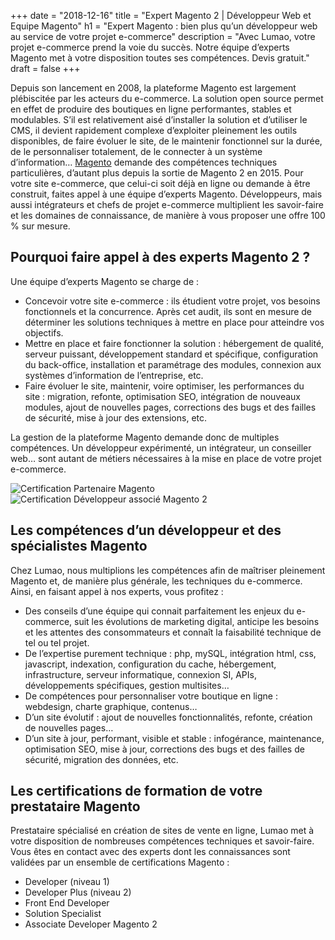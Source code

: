 +++
date = "2018-12-16"
title = "Expert Magento 2 | Développeur Web et Equipe Magento"
h1 = "Expert Magento : bien plus qu’un développeur web au service de votre projet e-commerce"
description = "Avec Lumao, votre projet e-commerce prend la voie du succès. Notre équipe d’experts Magento met à votre disposition toutes ses compétences. Devis gratuit."
draft = false
+++

Depuis son lancement en 2008, la plateforme Magento est largement plébiscitée par les acteurs du
e-commerce. La solution open source permet en effet de produire des boutiques en ligne
performantes, stables et modulables. S’il est relativement aisé d’installer la solution et d’utiliser le
CMS, il devient rapidement complexe d’exploiter pleinement les outils disponibles, de faire évoluer le
site, de le maintenir fonctionnel sur la durée, de le personnaliser totalement, de le connecter à un
système d’information… [Magento](/ecommerce/cms/magento/) demande des compétences techniques particulières, d’autant plus
depuis la sortie de Magento 2 en 2015. Pour votre site e-commerce, que celui-ci soit déjà en ligne ou
demande à être construit, faites appel à une équipe d’experts Magento. Développeurs, mais aussi
intégrateurs et chefs de projet e-commerce multiplient les savoir-faire et les domaines de
connaissance, de manière à vous proposer une offre 100 % sur mesure.

## Pourquoi faire appel à des experts Magento 2 ?

Une équipe d’experts Magento se charge de :
- Concevoir votre site e-commerce : ils étudient votre projet, vos besoins fonctionnels et la
concurrence. Après cet audit, ils sont en mesure de déterminer les solutions techniques à
mettre en place pour atteindre vos objectifs.
- Mettre en place et faire fonctionner la solution : hébergement de qualité, serveur puissant,
développement standard et spécifique, configuration du back-office, installation et
paramétrage des modules, connexion aux systèmes d’information de l’entreprise, etc.
- Faire évoluer le site, maintenir, voire optimiser, les performances du site : migration, refonte,
optimisation SEO, intégration de nouveaux modules, ajout de nouvelles pages, corrections
des bugs et des failles de sécurité, mise à jour des extensions, etc.

La gestion de la plateforme Magento demande donc de multiples compétences. Un développeur
expérimenté, un intégrateur, un conseiller web… sont autant de métiers nécessaires à la mise en
place de votre projet e-commerce.

<div class="row">
    <div class="col-xs-6"><img class="animate zoomIn margin-auto" src="/images/certification/community.png" alt="Certification Partenaire Magento" /></div>
    <div class="col-xs-6"><img class="animate zoomIn margin-auto" src="/images/certification/big_associate_developer_m2.png" alt="Certification Développeur associé Magento 2" /></div>
</div>

## Les compétences d’un développeur et des spécialistes Magento

Chez Lumao, nous multiplions les compétences afin de maîtriser pleinement Magento et, de manière
plus générale, les techniques du e-commerce. Ainsi, en faisant appel à nos experts, vous profitez :
- Des conseils d’une équipe qui connait parfaitement les enjeux du e-commerce, suit les
évolutions de marketing digital, anticipe les besoins et les attentes des consommateurs et
connaît la faisabilité technique de tel ou tel projet.
- De l’expertise purement technique : php, mySQL, intégration html, css, javascript, indexation,
configuration du cache, hébergement, infrastructure, serveur informatique, connexion SI,
APIs, développements spécifiques, gestion multisites…
- De compétences pour personnaliser votre boutique en ligne : webdesign, charte graphique,
contenus…
- D’un site évolutif : ajout de nouvelles fonctionnalités, refonte, création de nouvelles pages…
- D’un site à jour, performant, visible et stable : infogérance, maintenance, optimisation SEO,
mise à jour, corrections des bugs et des failles de sécurité, migration des données, etc.

## Les certifications de formation de votre prestataire Magento

Prestataire spécialisé en création de sites de vente en ligne, Lumao met à votre disposition de
nombreuses compétences techniques et savoir-faire. Vous êtes en contact avec des experts dont les
connaissances sont validées par un ensemble de certifications Magento :

- Developer (niveau 1)
- Developer Plus (niveau 2)
- Front End Developer
- Solution Specialist
- Associate Developer Magento 2